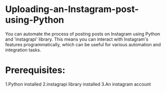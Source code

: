 # Uploading-an-Instagram-post-using-Python
You can automate the process of posting posts on Instagram using Python and 'instagrapi' library. This means you can interact with Instagram's features programmatically, which can be useful for various automation and integration tasks.

# Prerequisites:
1.Python installed
2.instagrapi library installed
3.An instagram account

